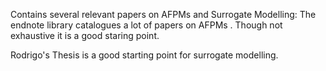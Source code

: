 Contains several relevant papers on AFPMs and Surrogate Modelling:
  The endnote library catalogues a lot of papers on AFPMs . Though not exhaustive it is a good staring point.
  
  Rodrigo's Thesis is a good starting point for surrogate modelling.
